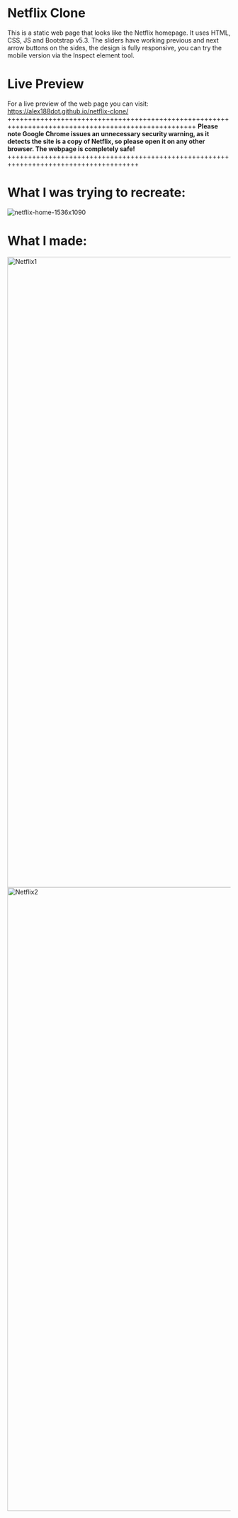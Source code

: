 # Netflix Clone

This is a static web page that looks like the Netflix homepage. It uses HTML, CSS, JS and Bootstrap v5.3. The sliders have working previous and next arrow buttons on the sides, the design is fully responsive, you can try the mobile version via the Inspect element tool. 

# Live Preview

For a live preview of the web page you can visit: https://alex188dot.github.io/netflix-clone/      
++++++++++++++++++++++++++++++++++++++++++++++++++++++++++++++++++++++++++++++++++++++++++++++++++++
**Please note Google Chrome issues an unnecessary security warning, as it detects the site is a copy of Netflix, so please open it on any other browser. The webpage is completely safe!**
++++++++++++++++++++++++++++++++++++++++++++++++++++++++++++++++++++++++++++++++++++++
# What I was trying to recreate:

![netflix-home-1536x1090](https://github.com/Alex188dot/netflix-clone/assets/117444853/ef604a46-7a01-42a6-a621-9d1ff9a93955)

# What I made:

<img width="1422" alt="Netflix1" src="https://github.com/Alex188dot/netflix-clone/assets/117444853/ef1ab2bb-8c1b-4d11-bfe9-a635484e6e7e">

<img width="1407" alt="Netflix2" src="https://github.com/Alex188dot/netflix-clone/assets/117444853/3ca5b470-c327-45b8-b9ec-ccc3f8ad2694">
